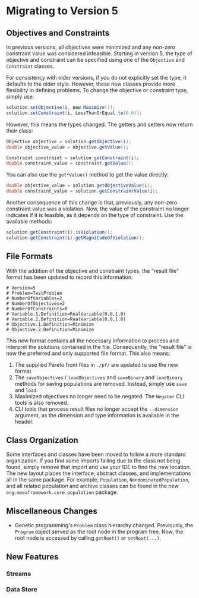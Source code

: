 # Migrating to Version 5

## Objectives and Constraints

In previous versions, all objectives were minimized and any non-zero constraint value was considered infeasible.
Starting in version 5, the type of objective and constraint can be specified using one of the `Objective` and
`Constraint` classes.

For consistency with older versions, if you do not explicitly set the type, it defaults to the older style.
However, these new classes provide more flexibility in defining problems.  To change the objective or constraint
type, simply use:

```java
solution.setObjective(i, new Maximize());
solution.setConstraint(i, LessThanOrEqual.to(0.0));
```

However, this means the types changed.  The getters and setters now return their class:

```java
Objective objective = solution.getObjective(i);
double objective_value = objective.getValue();

Constraint constraint = solution.getConstraint(i);
double constraint_value = constraint.getValue();
```

You can also use the `get*Value()` method to get the value directly:

```java
double objective_value = solution.getObjectiveValue(i);
double constraint_value = solution.getConstraintValue(i);
```

Another consequence of this change is that, previously, any non-zero constraint value was a violation.  Now, the value
of the constraint no longer indicates if it is feasible, as it depends on the type of constraint.  Use the available
methods:

```java
solution.getConstraint(i).isViolation();
solution.getConstraint(i).getMagnitudeOfViolation();
```

## File Formats

With the addition of the objective and constraint types, the "result file" format has been updated to record this
information:

```
# Version=5
# Problem=TestProblem
# NumberOfVariables=2
# NumberOfObjectives=2
# NumberOfConstraints=0
# Variable.1.Definition=RealVariable(0.0,1.0)
# Variable.2.Definition=RealVariable(0.0,1.0)
# Objective.1.Definition=Minimize
# Objective.2.Definition=Minimize
```

This new format contains all the necessary information to process and interpret the solutions contained in the file.
Consequently, the "result file" is now the preferred and only supported file format.  This also means:

1. The supplied Pareto front files in `./pf/` are updated to use the new format
2. The `saveObjectives` / `loadObjectives` and `saveBinary` and `loadBinary` methods for saving populations are removed.
   Instead, simply use `save` and `load`.
3. Maximized objectives no longer need to be negated.  The `Negater` CLI tools is also removed.
4. CLI tools that process result files no longer accept the `--dimension` argument, as the dimension and type
   information is available in the header.
   
## Class Organization

Some interfaces and classes have been moved to follow a more standard organization.  If you find some imports failing
due to the class not being found, simply remove that import and use your IDE to find the new location.  The new layout
places the interface, abstract classes, and implementations all in the same package.  For example, `Population`,
`NondominatedPopulation`, and all related population and archive classes can be found in the new
`org.moeaframework.core.population` package.

## Miscellaneous Changes

* Genetic programming's `Problem` class hierarchy changed.  Previously, the `Program` object served as the root node
  in the program tree.  Now, the root node is accessed by calling `getRoot()` or `setRoot(...)`.

  
  
## New Features

### Streams


### Data Store

